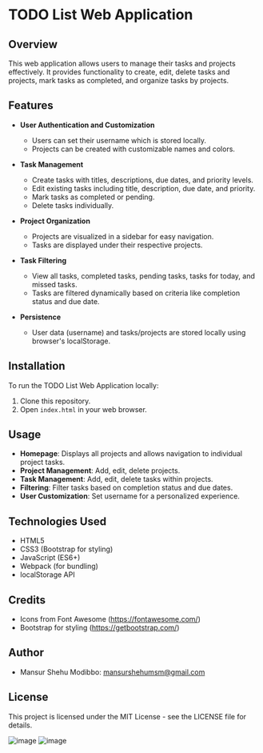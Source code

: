 # TODO List Web Application

## Overview
This web application allows users to manage their tasks and projects effectively. It provides functionality to create, edit, delete tasks and projects, mark tasks as completed, and organize tasks by projects.

## Features
- **User Authentication and Customization**
  - Users can set their username which is stored locally.
  - Projects can be created with customizable names and colors.

- **Task Management**
  - Create tasks with titles, descriptions, due dates, and priority levels.
  - Edit existing tasks including title, description, due date, and priority.
  - Mark tasks as completed or pending.
  - Delete tasks individually.

- **Project Organization**
  - Projects are visualized in a sidebar for easy navigation.
  - Tasks are displayed under their respective projects.

- **Task Filtering**
  - View all tasks, completed tasks, pending tasks, tasks for today, and missed tasks.
  - Tasks are filtered dynamically based on criteria like completion status and due date.

- **Persistence**
  - User data (username) and tasks/projects are stored locally using browser's localStorage.

## Installation
To run the TODO List Web Application locally:
1. Clone this repository.
2. Open `index.html` in your web browser.

## Usage
- **Homepage**: Displays all projects and allows navigation to individual project tasks.
- **Project Management**: Add, edit, delete projects.
- **Task Management**: Add, edit, delete tasks within projects.
- **Filtering**: Filter tasks based on completion status and due dates.
- **User Customization**: Set username for a personalized experience.

## Technologies Used
- HTML5
- CSS3 (Bootstrap for styling)
- JavaScript (ES6+)
- Webpack (for bundling)
- localStorage API

## Credits
- Icons from Font Awesome (https://fontawesome.com/)
- Bootstrap for styling (https://getbootstrap.com/)

## Author
- Mansur Shehu Modibbo: mansurshehumsm@gmail.com

## License
This project is licensed under the MIT License - see the LICENSE file for details.

![image](https://github.com/MoMansur/To-Do/assets/58377731/8f98c9f5-8ae1-4fe6-902e-64f78f295b76)
![image](https://github.com/MoMansur/To-Do/assets/58377731/25879532-dffa-45a1-aa57-015f25637174)


